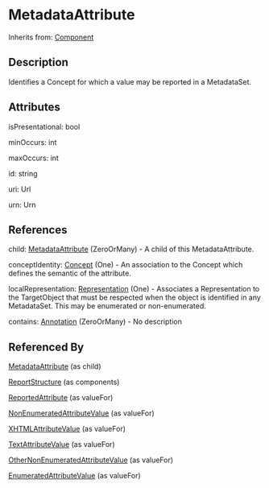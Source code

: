 
# MetadataAttribute

Inherits from: [Component](../Base/Component.md)



## Description

Identifies a Concept for which a value may be reported in a MetadataSet.


## Attributes

isPresentational: bool

minOccurs: int

maxOccurs: int

id: string

uri: Url

urn: Urn



## References

child: [MetadataAttribute](MetadataAttribute.md) (ZeroOrMany) - A child of this MetadataAttribute.

conceptIdentity: [Concept](../ConceptSchemes/Concept.md) (One) - An association to the Concept which defines the semantic of the attribute.

localRepresentation: [Representation](../Base/Representation.md) (One) - Associates a Representation to the TargetObject that must be respected when the object is identified in any MetadataSet. This may be enumerated or non-enumerated.

contains: [Annotation](../Base/Annotation.md) (ZeroOrMany) - No description



## Referenced By

[MetadataAttribute](MetadataAttribute.md) (as child)

[ReportStructure](ReportStructure.md) (as components)

[ReportedAttribute](ReportedAttribute.md) (as valueFor)

[NonEnumeratedAttributeValue](NonEnumeratedAttributeValue.md) (as valueFor)

[XHTMLAttributeValue](XHTMLAttributeValue.md) (as valueFor)

[TextAttributeValue](TextAttributeValue.md) (as valueFor)

[OtherNonEnumeratedAttributeValue](OtherNonEnumeratedAttributeValue.md) (as valueFor)

[EnumeratedAttributeValue](EnumeratedAttributeValue.md) (as valueFor)


